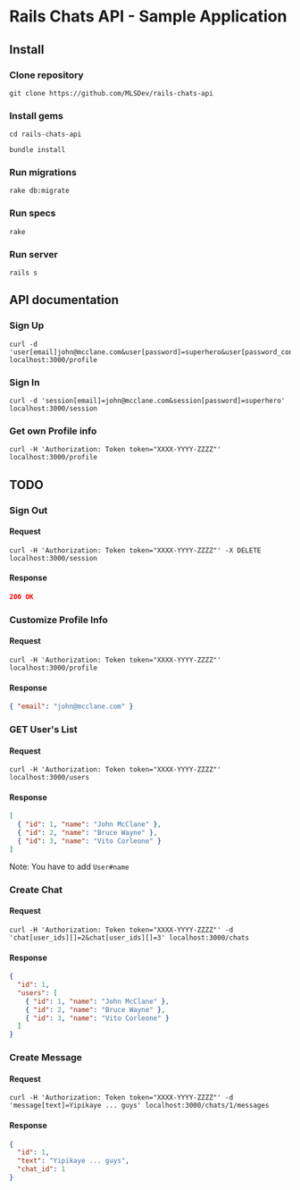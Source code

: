 # Rails Chats API - Sample Application

## Install

### Clone repository
```
git clone https://github.com/MLSDev/rails-chats-api
```

### Install gems
```
cd rails-chats-api
```

```
bundle install
```

### Run migrations
```
rake db:migrate
```

### Run specs
```
rake
```

### Run server
```
rails s
```

## API documentation

### Sign Up
```
curl -d 'user[email]john@mcclane.com&user[password]=superhero&user[password_confirmation]=superhero' localhost:3000/profile
```

### Sign In
```
curl -d 'session[email]=john@mcclane.com&session[password]=superhero' localhost:3000/session
```

### Get own Profile info
```
curl -H 'Authorization: Token token="XXXX-YYYY-ZZZZ"' localhost:3000/profile
```

## TODO

### Sign Out

#### Request
```
curl -H 'Authorization: Token token="XXXX-YYYY-ZZZZ"' -X DELETE localhost:3000/session
```

#### Response
```json
200 OK
```

### Customize Profile Info

#### Request
```
curl -H 'Authorization: Token token="XXXX-YYYY-ZZZZ"' localhost:3000/profile
```

#### Response
```json
{ "email": "john@mcclane.com" }
```

### GET User's List

#### Request
```
curl -H 'Authorization: Token token="XXXX-YYYY-ZZZZ"' localhost:3000/users
```

#### Response
```json
[
  { "id": 1, "name": "John McClane" },
  { "id": 2, "name": "Bruce Wayne" },
  { "id": 3, "name": "Vito Corleone" }
]
```

Note: You have to add `User#name`

### Create Chat

#### Request
```
curl -H 'Authorization: Token token="XXXX-YYYY-ZZZZ"' -d 'chat[user_ids][]=2&chat[user_ids][]=3' localhost:3000/chats
```

#### Response
```json
{
  "id": 1,
  "users": [
    { "id": 1, "name": "John McClane" },
    { "id": 2, "name": "Bruce Wayne" },
    { "id": 3, "name": "Vito Corleone" }
  ]
}
```

### Create Message

#### Request
```
curl -H 'Authorization: Token token="XXXX-YYYY-ZZZZ"' -d 'message[text]=Yipikaye ... guys' localhost:3000/chats/1/messages
```

#### Response
```json
{
  "id": 1,
  "text": "Yipikaye ... guys",
  "chat_id": 1
}
```
